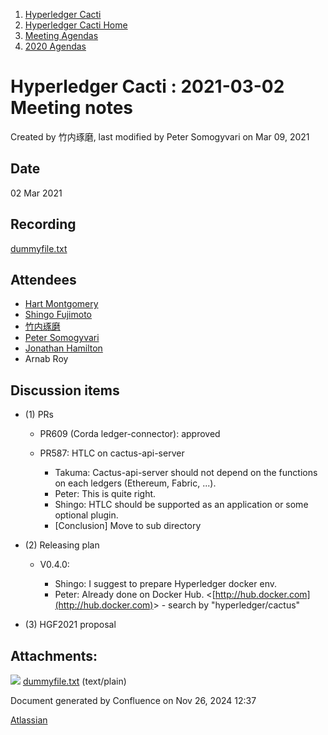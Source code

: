 1. [Hyperledger Cacti](index.html)
2. [Hyperledger Cacti Home](Hyperledger-Cacti-Home_20414469.html)
3. [Meeting Agendas](Meeting-Agendas_20414488.html)
4. [2020 Agendas](2020-Agendas_20414504.html)

# Hyperledger Cacti : 2021-03-02 Meeting notes

Created by 竹内琢磨, last modified by Peter Somogyvari on Mar 09, 2021

## Date

02 Mar 2021

## Recording

[dummyfile.txt](attachments/20414938/20414946.txt)

## Attendees

- [Hart Montgomery](https://lf-hyperledger.atlassian.net/wiki/people/712020:86f447c0-86dc-43b3-ac03-6a31923bbb84?ref=confluence)
- [Shingo Fujimoto](https://lf-hyperledger.atlassian.net/wiki/people/712020:14e583f1-56ad-4e76-a373-78870fbd000f?ref=confluence)
- [竹内琢磨](https://lf-hyperledger.atlassian.net/wiki/people/70121:99daf5c8-226c-43d4-9f24-0a46a0546192?ref=confluence)
- [Peter Somogyvari](https://lf-hyperledger.atlassian.net/wiki/people/557058:cae262a4-be99-4f5e-a36e-bf20a5c795f2?ref=confluence)
- [Jonathan Hamilton](https://lf-hyperledger.atlassian.net/wiki/people/557058:b67865d6-864d-4728-91f1-8b4e178a6466?ref=confluence)
- Arnab Roy

## Discussion items

- (1) PRs
  
  - PR609 (Corda ledger-connector): approved
  - PR587: HTLC on cactus-api-server
    
    - Takuma: Cactus-api-server should not depend on the functions on each ledgers (Ethereum, Fabric, ...).
    - Peter: This is quite right.
    - Shingo: HTLC should be supported as an application or some optional plugin.
    - \[Conclusion] Move to sub directory
- (2) Releasing plan
  
  - V0.4.0: 
    
    - Shingo: I suggest to prepare Hyperledger docker env.
    - Peter: Already done on Docker Hub. &lt;[http://hub.docker.com](http://hub.docker.com)&gt; - search by "hyperledger/cactus"
- (3) HGF2021 proposal

## Attachments:

![](images/icons/bullet_blue.gif) [dummyfile.txt](attachments/20414938/20414946.txt) (text/plain)

Document generated by Confluence on Nov 26, 2024 12:37

[Atlassian](http://www.atlassian.com/)
